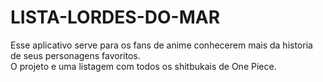 # LISTA-LORDES-DO-MAR
Esse aplicativo serve para os fans de anime conhecerem mais da historia de seus personagens favoritos.   
O projeto e uma listagem com todos os shitbukais de One Piece.
